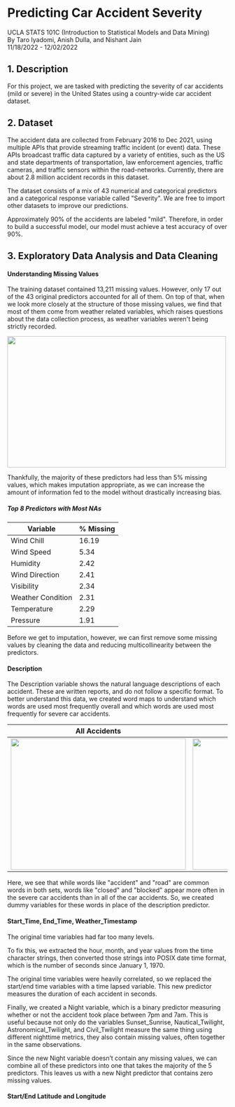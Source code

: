# Predicting Car Accident Severity
UCLA STATS 101C (Introduction to Statistical Models and Data Mining)  
By Taro Iyadomi, Anish Dulla, and Nishant Jain  
11/18/2022 - 12/02/2022  
  
## 1. **Description**

For this project, we are tasked with predicting the severity of car accidents (mild or severe) in the United States using a country-wide car accident dataset.   

## 2. **Dataset**

The accident data are collected from February 2016 to Dec 2021, using multiple APIs that provide streaming traffic incident (or event) data. These APIs broadcast traffic data captured by a variety of entities, such as the US and state departments of transportation, law enforcement agencies, traffic cameras, and traffic sensors within the road-networks. Currently, there are about 2.8 million accident records in this dataset.  

The dataset consists of a mix of 43 numerical and categorical predictors and a categorical response variable called "Severity". We are free to import other datasets to improve our predictions.  

Approximately 90% of the accidents are labeled "mild". Therefore, in order to build a successful model, our model must achieve a test accuracy of over 90%.  

## 3. **Exploratory Data Analysis and Data Cleaning**

#### Understanding Missing Values

The training dataset contained 13,211 missing values. However, only 17 out of the 43 original predictors accounted for all of them. On top of that, when we look more closely at the structure of those missing values, we find that most of them come from weather related variables, which raises questions about the data collection process, as weather variables weren't being strictly recorded.  

<img src="https://user-images.githubusercontent.com/114524578/206526610-6340fbf8-b417-4d1f-bc6a-48eddee0ae2f.png" width=500 height=300 />

Thankfully, the majority of these predictors had less than 5% missing values, which makes imputation appropriate, as we can increase the amount of information fed to the model without drastically increasing bias.  

##### Top 8 Predictors with Most NAs  

| Variable | % Missing |
|---|---|
| Wind Chill  | 16.19  |
| Wind Speed  |  5.34 |
| Humidity  |  2.42  |
| Wind Direction | 2.41 |
| Visibility | 2.34 |
| Weather Condition | 2.31 |
| Temperature | 2.29 | 
| Pressure | 1.91 |

Before we get to imputation, however, we can first remove some missing values by cleaning the data and reducing multicollinearity between the predictors.  

#### Description

The Description variable shows the natural language descriptions of each accident. These are written reports, and do not follow a specific format. To better understand this data, we created word maps to understand which words are used most frequently overall and which words are used most frequently for severe car accidents. 

All Accidents | Severe Accidents
:------------:|:----------------:
<img src="https://user-images.githubusercontent.com/114524578/205473036-3b9f3a15-03d3-4a02-a7a6-0d0a3e5d0ddd.png" width=400 height=300 /> | <img src="https://user-images.githubusercontent.com/114524578/205473047-98bdd346-3f01-4663-816d-797e66869e3b.png" width=400 height=300 />

Here, we see that while words like "accident" and "road" are common words in both sets, words like "closed" and "blocked" appear more often in the severe car accidents than in all of the car accidents. So, we created dummy variables for these words in place of the description predictor. 

#### Start_Time, End_Time, Weather_Timestamp

The original time variables had far too many levels.  

To fix this, we extracted the hour, month, and year values from the time character strings, then converted those strings into POSIX date time format, which is the number of seconds since January 1, 1970.  

The original time variables were heavily correlated, so we replaced the start/end time variables with a time lapsed variable. This new predictor measures the duration of each accident in seconds.  

Finally, we created a Night variable, which is a binary predictor measuring whether or not the accident took place between 7pm and 7am. This is useful because not only do the variables Sunset_Sunrise, Nautical_Twilight, Astronomical_Twilight, and Civil_Twilight measure the same thing using different nighttime metrics, they also contain missing values, often together in the same observations.  

Since the new Night variable doesn’t contain any missing values, we can combine all of these predictors into one that takes the majority of the 5 predictors. This leaves us with a new Night predictor that contains zero missing values.  

#### Start/End Latitude and Longitude



